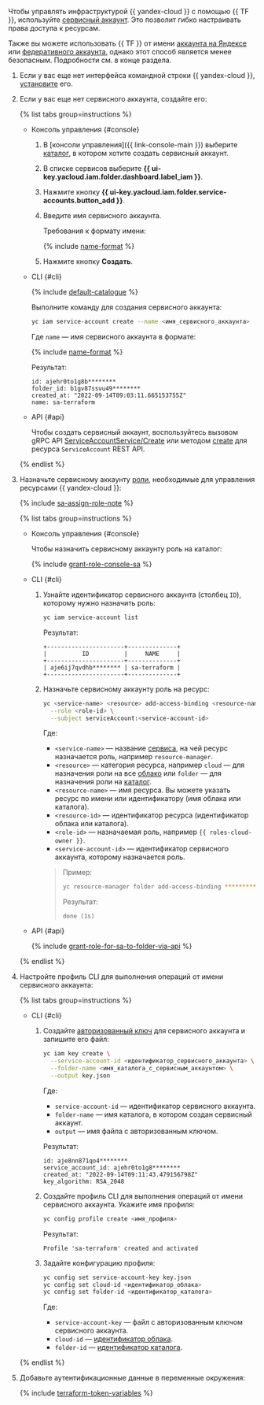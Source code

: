 Чтобы управлять инфраструктурой {{ yandex-cloud }} с помощью {{ TF }}, используйте [сервисный аккаунт](../../iam/concepts/users/service-accounts.md). Это позволит гибко настраивать права доступа к ресурсам.

Также вы можете использовать {{ TF }} от имени [аккаунта на Яндексе](../../iam/concepts/users/accounts.md#passport) или [федеративного аккаунта](../../iam/concepts/users/accounts.md#saml-federation), однако этот способ является менее безопасным. Подробности см. в конце раздела.
1. Если у вас еще нет интерфейса командной строки {{ yandex-cloud }}, [установите](../../cli/quickstart.md#install) его.
1. Если у вас еще нет сервисного аккаунта, создайте его:

   {% list tabs group=instructions %}

   - Консоль управления {#console}

     1. В [консоли управления]({{ link-console-main }}) выберите [каталог](../../resource-manager/concepts/resources-hierarchy.md#folder), в котором хотите создать сервисный аккаунт.
     1. В списке сервисов выберите **{{ ui-key.yacloud.iam.folder.dashboard.label_iam }}**.
     1. Нажмите кнопку **{{ ui-key.yacloud.iam.folder.service-accounts.button_add }}**.
     1. Введите имя сервисного аккаунта.

        Требования к формату имени:

        {% include [name-format](../../_includes/name-format.md) %}

     1. Нажмите кнопку **Создать**.

   - CLI {#cli}

     {% include [default-catalogue](../../_includes/default-catalogue.md) %}

     Выполните команду для создания сервисного аккаунта:

     ```bash
     yc iam service-account create --name <имя_сервисного_аккаунта>
     ```

     Где `name` — имя сервисного аккаунта в формате:

     {% include [name-format](../../_includes/name-format.md) %}

     Результат:

     ```text
     id: ajehr0to1g8b********
     folder_id: b1gv87ssvu49********
     created_at: "2022-09-14T09:03:11.665153755Z"
     name: sa-terraform
     ```

   - API {#api}

     Чтобы создать сервисный аккаунт, воспользуйтесь вызовом gRPC API [ServiceAccountService/Create](../../iam/api-ref/grpc/service_account_service.md#Create) или методом [create](../../iam/api-ref/ServiceAccount/create.md) для ресурса `ServiceAccount` REST API.

    {% endlist %}

1. Назначьте сервисному аккаунту [роли](../../iam/concepts/access-control/roles.md), необходимые для управления ресурсами {{ yandex-cloud }}:

   {% include [sa-assign-role-note](../../_includes/sa-assign-role-note.md) %}

   {% list tabs group=instructions %}

   - Консоль управления {#console}

     Чтобы назначить сервисному аккаунту роль на каталог:

     {% include [grant-role-console-sa](../../_includes/grant-role-console-sa.md) %}

   - CLI {#cli}

     1. Узнайте идентификатор сервисного аккаунта (столбец `ID`), которому нужно назначить роль:

        ```bash
        yc iam service-account list
        ```

        Результат:

        ```text
        +----------------------+--------------+
        |          ID          |     NAME     |
        +----------------------+--------------+
        | aje6ij7qvdhb******** | sa-terraform |
        +----------------------+--------------+
        ```

     1. Назначьте сервисному аккаунту роль на ресурс:

        ```bash
        yc <service-name> <resource> add-access-binding <resource-name>|<resource-id> \
          --role <role-id> \
          --subject serviceAccount:<service-account-id>
        ```

        Где:
        * `<service-name>` — название [сервиса](../../cli/cli-ref/index.md#service-manage), на чей ресурс назначается роль, например `resource-manager`.
        * `<resource>` — категория ресурса, например `cloud` — для назначения роли на все [облако](../../resource-manager/concepts/resources-hierarchy.md#cloud) или `folder` — для назначения роли на [каталог](../../resource-manager/concepts/resources-hierarchy.md#folder).
        * `<resource-name>` — имя ресурса. Вы можете указать ресурс по имени или идентификатору (имя облака или каталога).
        * `<resource-id>` — идентификатор ресурса (идентификатор облака или каталога).
        * `<role-id>` — назначаемая роль, например `{{ roles-cloud-owner }}`.
        * `<service-account-id>` — идентификатор сервисного аккаунта, которому назначается роль.

        >Пример:
        > 
        >```bash
        >yc resource-manager folder add-access-binding **********9n9hi2qu --role editor --subject serviceAccount:**********qhi2qu
        >```
        >
        >Результат:
        >
        >```text
        >done (1s)
        >```

   - API {#api}

     {% include [grant-role-for-sa-to-folder-via-api](../../_includes/iam/grant-role-for-sa-to-folder-via-api.md) %}

   {% endlist %}

1. Настройте профиль CLI для выполнения операций от имени сервисного аккаунта:

   {% list tabs group=instructions %}

   - CLI {#cli}

     1. Создайте [авторизованный ключ](../../iam/concepts/authorization/key.md) для сервисного аккаунта и запишите его файл:

        ```bash
        yc iam key create \
          --service-account-id <идентификатор_сервисного_аккаунта> \
          --folder-name <имя_каталога_с_сервисным_аккаунтом> \
          --output key.json
        ```

        Где:
        * `service-account-id` — идентификатор сервисного аккаунта.
        * `folder-name` — имя каталога, в котором создан сервисный аккаунт.
        * `output` — имя файла с авторизованным ключом.

        Результат:

        ```text
        id: aje8nn871qo4********
        service_account_id: ajehr0to1g8********
        created_at: "2022-09-14T09:11:43.479156798Z"
        key_algorithm: RSA_2048
        ```

     1. Создайте профиль CLI для выполнения операций от имени сервисного аккаунта. Укажите имя профиля:

        ```bash
        yc config profile create <имя_профиля>
        ```

        Результат:

        ```text
        Profile 'sa-terraform' created and activated
        ```

     1. Задайте конфигурацию профиля:


        ```bash
        yc config set service-account-key key.json
        yc config set cloud-id <идентификатор_облака>
        yc config set folder-id <идентификатор_каталога>
        ```



        Где:
        * `service-account-key` — файл с авторизованным ключом сервисного аккаунта.
        * `cloud-id` — [идентификатор облака](../../resource-manager/operations/cloud/get-id.md).
        * `folder-id` — [идентификатор каталога](../../resource-manager/operations/folder/get-id.md).

   {% endlist %}

1. Добавьте аутентификационные данные в переменные окружения:

   {% include [terraform-token-variables](../../_includes/terraform-token-variables.md) %}